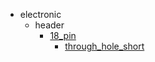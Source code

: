 * electronic
  * header
    * [18_pin](electronic/header/18_pin)
      * [through_hole_short](electronic/header/18_pin/through_hole_short)
